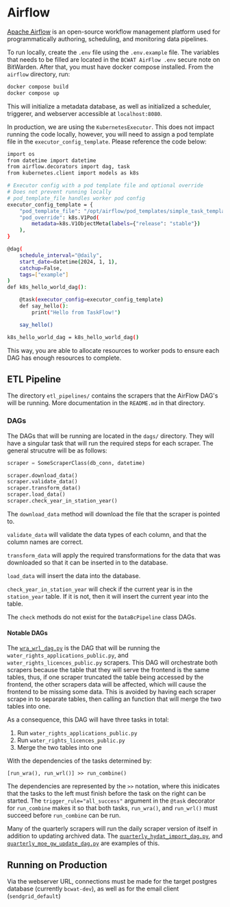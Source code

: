 # Airflow

[Apache Airflow](https://airflow.apache.org/) is an open-source workflow management platform used for programmatically authoring, scheduling, and monitoring data pipelines.

To run locally, create the `.env` file using the `.env.example` file. The variables that needs to be filled are located in the `BCWAT AirFlow .env` secure note on BitWarden. After that, you must have docker compose installed. From the `airflow` directory, run:

```bash
docker compose build
docker compose up
```

This will initialize a metadata database, as well as initialized a scheduler, triggerer, and webserver accessible at `localhost:8080`.

In production, we are using the `KubernetesExecutor`. This does not impact running the code locally, however, you will need to assign a pod template file in the `executor_config_template`. Please reference the code below:

```bash
import os
from datetime import datetime
from airflow.decorators import dag, task
from kubernetes.client import models as k8s

# Executor config with a pod template file and optional override
# Does not prevent running locally
# pod_template_file handles worker pod config
executor_config_template = {
    "pod_template_file": "/opt/airflow/pod_templates/simple_task_template.yaml",
    "pod_override": k8s.V1Pod(
        metadata=k8s.V1ObjectMeta(labels={"release": "stable"})
    ),
}

@dag(
    schedule_interval="@daily",
    start_date=datetime(2024, 1, 1),
    catchup=False,
    tags=["example"]
)
def k8s_hello_world_dag():

    @task(executor_config=executor_config_template)
    def say_hello():
        print("Hello from TaskFlow!")

    say_hello()

k8s_hello_world_dag = k8s_hello_world_dag()
```

This way, you are able to allocate resources to worker pods to ensure each DAG has enough resources to complete.

## ETL Pipeline

The directory `etl_pipelines/` contains the scrapers that the AirFlow DAG's will be running. More documentation in the `README.md` in that directory.

### DAGs

The DAGs that will be running are located in the `dags/` directory. They will have a singular task that will run the required steps for each scraper. The general strucutre will be as follows:

```python
scraper = SomeScraperClass(db_conn, datetime)

scraper.download_data()
scraper.validate_data()
scraper.transform_data()
scraper.load_data()
scraper.check_year_in_station_year()
```

The `download_data` method will download the file that the scraper is pointed to.

`validate_data` will validate the data types of each column, and that the column names are correct.

`transform_data` will apply the required transformations for the data that was downloaded so that it can be inserted in to the database.

`load_data` will insert the data into the database.

`check_year_in_station_year` will check if the current year is in the `station_year` table. If it is not, then it will insert the current year into the table.

The `check` methods do not exist for the `DataBcPipeline` class DAGs.

#### Notable DAGs

The [`wra_wrl_dag.py`](/airflow/dags/wra_wrl_dag.py) is the DAG that will be running the `water_rights_applications_public.py`, and `water_rights_licences_public.py` scrapers. This DAG will orchestrate both scrapers because the table that they will serve the frontend is the same tables, thus, if one scraper truncated the table being accessed by the frontend, the other scrapers data will be affected, which will cause the frontend to be missing some data. This is avoided by having each scraper scrape in to separate tables, then calling an function that will merge the two tables into one.

As a consequence, this DAG will have three tasks in total:

1. Run `water_rights_applications_public.py`
2. Run `water_rights_licences_public.py`
3. Merge the two tables into one

With the dependencies of the tasks determined by:
```
[run_wra(), run_wrl()] >> run_combine()
```
The dependencies are represented by the `>>` notation, where this inidicates that the tasks to the left must finish before the task on the right can be started. The `trigger_rule="all_success"` argument in the `@task` decorator for `run_combine` makes it so that both tasks, `run_wra()`, and `run_wrl()` must succeed before `run_combine` can be run.

Many of the quarterly scrapers will run the daily scraper version of itself in addition to updating archived data. The [`quarterly_hydat_import_dag.py`](airflow/dags/quarterly_hydat_import_dag.py), and [`quarterly_moe_gw_update_dag.py`](airflow/dags/quarterly_moe_gw_update_dag.py) are examples of this.

## Running on Production

Via the webserver URL, connections must be made for the target postgres database (currently `bcwat-dev`), as well as for the email client (`sendgrid_default`)
